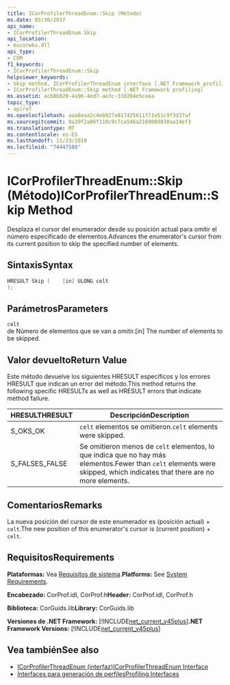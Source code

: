 ```yaml
---
title: ICorProfilerThreadEnum::Skip (Método)
ms.date: 03/30/2017
api_name:
- ICorProfilerThreadEnum.Skip
api_location:
- mscorwks.dll
api_type:
- COM
f1_keywords:
- ICorProfilerThreadEnum::Skip
helpviewer_keywords:
- Skip method, ICorProfilerThreadEnum interface [.NET Framework profiling]
- ICorProfilerThreadEnum::Skip method [.NET Framework profiling]
ms.assetid: acb8b029-4a96-4ed7-ae3c-310204e5ceea
topic_type:
- apiref
ms.openlocfilehash: aaa8eaa2c4eb927a817425611f71e51c9f3d37af
ms.sourcegitcommit: 9a39f2a06f110c9c7ca54ba216900d038aa14ef3
ms.translationtype: MT
ms.contentlocale: es-ES
ms.lasthandoff: 11/23/2019
ms.locfileid: "74447580"
---
```

# <a name="icorprofilerthreadenumskip-method"></a><span data-ttu-id="c84fe-102">ICorProfilerThreadEnum::Skip (Método)</span><span class="sxs-lookup"><span data-stu-id="c84fe-102">ICorProfilerThreadEnum::Skip Method</span></span>
<span data-ttu-id="c84fe-103">Desplaza el cursor del enumerador desde su posición actual para omitir el número especificado de elementos.</span><span class="sxs-lookup"><span data-stu-id="c84fe-103">Advances the enumerator's cursor from its current position to skip the specified number of elements.</span></span>  
  
## <a name="syntax"></a><span data-ttu-id="c84fe-104">Sintaxis</span><span class="sxs-lookup"><span data-stu-id="c84fe-104">Syntax</span></span>  
  
```cpp  
HRESULT Skip (    [in] ULONG celt  
);  
```  
  
## <a name="parameters"></a><span data-ttu-id="c84fe-105">Parámetros</span><span class="sxs-lookup"><span data-stu-id="c84fe-105">Parameters</span></span>  
 `celt`  
 <span data-ttu-id="c84fe-106">de Número de elementos que se van a omitir.</span><span class="sxs-lookup"><span data-stu-id="c84fe-106">[in] The number of elements to be skipped.</span></span>  
  
## <a name="return-value"></a><span data-ttu-id="c84fe-107">Valor devuelto</span><span class="sxs-lookup"><span data-stu-id="c84fe-107">Return Value</span></span>  
 <span data-ttu-id="c84fe-108">Este método devuelve los siguientes HRESULT específicos y los errores HRESULT que indican un error del método.</span><span class="sxs-lookup"><span data-stu-id="c84fe-108">This method returns the following specific HRESULTs as well as HRESULT errors that indicate method failure.</span></span>  
  
|<span data-ttu-id="c84fe-109">HRESULT</span><span class="sxs-lookup"><span data-stu-id="c84fe-109">HRESULT</span></span>|<span data-ttu-id="c84fe-110">Descripción</span><span class="sxs-lookup"><span data-stu-id="c84fe-110">Description</span></span>|  
|-------------|-----------------|  
|<span data-ttu-id="c84fe-111">S_OK</span><span class="sxs-lookup"><span data-stu-id="c84fe-111">S_OK</span></span>|<span data-ttu-id="c84fe-112">`celt` elementos se omitieron.</span><span class="sxs-lookup"><span data-stu-id="c84fe-112">`celt` elements were skipped.</span></span>|  
|<span data-ttu-id="c84fe-113">S_FALSE</span><span class="sxs-lookup"><span data-stu-id="c84fe-113">S_FALSE</span></span>|<span data-ttu-id="c84fe-114">Se omitieron menos de `celt` elementos, lo que indica que no hay más elementos.</span><span class="sxs-lookup"><span data-stu-id="c84fe-114">Fewer than `celt` elements were skipped, which indicates that there are no more elements.</span></span>|  
  
## <a name="remarks"></a><span data-ttu-id="c84fe-115">Comentarios</span><span class="sxs-lookup"><span data-stu-id="c84fe-115">Remarks</span></span>  
 <span data-ttu-id="c84fe-116">La nueva posición del cursor de este enumerador es (posición actual) + `celt`.</span><span class="sxs-lookup"><span data-stu-id="c84fe-116">The new position of this enumerator's cursor is (current position) + `celt`.</span></span>  
  
## <a name="requirements"></a><span data-ttu-id="c84fe-117">Requisitos</span><span class="sxs-lookup"><span data-stu-id="c84fe-117">Requirements</span></span>  
 <span data-ttu-id="c84fe-118">**Plataformas:** Vea [Requisitos de sistema](../../../../docs/framework/get-started/system-requirements.md).</span><span class="sxs-lookup"><span data-stu-id="c84fe-118">**Platforms:** See [System Requirements](../../../../docs/framework/get-started/system-requirements.md).</span></span>  
  
 <span data-ttu-id="c84fe-119">**Encabezado:** CorProf.idl, CorProf.h</span><span class="sxs-lookup"><span data-stu-id="c84fe-119">**Header:** CorProf.idl, CorProf.h</span></span>  
  
 <span data-ttu-id="c84fe-120">**Biblioteca:** CorGuids.lib</span><span class="sxs-lookup"><span data-stu-id="c84fe-120">**Library:** CorGuids.lib</span></span>  
  
 <span data-ttu-id="c84fe-121">**Versiones de .NET Framework:** [!INCLUDE[net_current_v45plus](../../../../includes/net-current-v45plus-md.md)]</span><span class="sxs-lookup"><span data-stu-id="c84fe-121">**.NET Framework Versions:** [!INCLUDE[net_current_v45plus](../../../../includes/net-current-v45plus-md.md)]</span></span>  
  
## <a name="see-also"></a><span data-ttu-id="c84fe-122">Vea también</span><span class="sxs-lookup"><span data-stu-id="c84fe-122">See also</span></span>

- [<span data-ttu-id="c84fe-123">ICorProfilerThreadEnum (interfaz)</span><span class="sxs-lookup"><span data-stu-id="c84fe-123">ICorProfilerThreadEnum Interface</span></span>](../../../../docs/framework/unmanaged-api/profiling/icorprofilerthreadenum-interface.md)
- [<span data-ttu-id="c84fe-124">Interfaces para generación de perfiles</span><span class="sxs-lookup"><span data-stu-id="c84fe-124">Profiling Interfaces</span></span>](../../../../docs/framework/unmanaged-api/profiling/profiling-interfaces.md)
